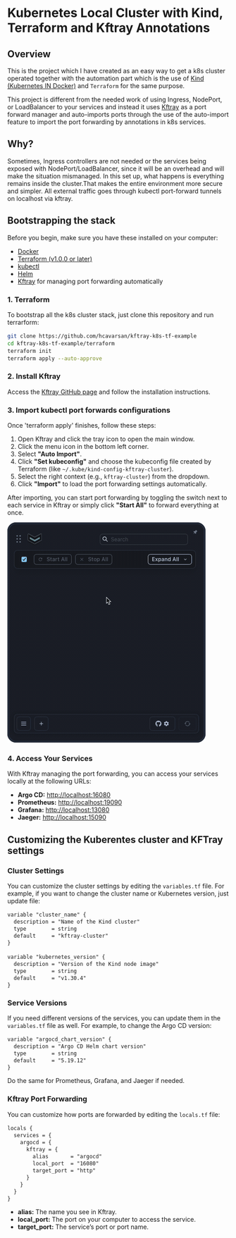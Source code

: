 # Kubernetes Local Cluster with Kind, Terraform and Kftray Annotations

## Overview

This is the project which I have created as an easy way to get a k8s cluster operated together with the automation part which is the use of [Kind (Kubernetes IN Docker)](https://kind.sigs.k8s.io/) and `Terraform` for the same purpose.

This project is different from the needed work of using Ingress, NodePort, or LoadBalancer to your services and instead it uses [Kftray](https://github.com/hcavarsan/kftray) as a port forward manager and auto-imports ports through the use of the auto-import feature to import the port forwarding by annotations in k8s services.

## Why?

Sometimes, Ingress controllers are not needed or the services being exposed with NodePort/LoadBalancer, since it will be an overhead and will make the situation mismanaged. In this set up, what happens is everything remains inside the cluster.That makes the entire environment more secure and simpler. All external traffic goes through kubectl port-forward tunnels on localhost via kftray.

## Bootstrapping the stack

Before you begin, make sure you have these installed on your computer:

- [Docker](https://www.docker.com/get-started)
- [Terraform (v1.0.0 or later)](https://www.terraform.io/downloads.html)
- [kubectl](https://kubernetes.io/docs/tasks/tools/)
- [Helm](https://helm.sh/docs/intro/install/)
- [Kftray](https://github.com/hcavarsan/kftray) for managing port forwarding automatically

### 1. Terraform

To bootstrap all the k8s cluster stack, just clone this repository and run terrarform:

```bash
git clone https://github.com/hcavarsan/kftray-k8s-tf-example
cd kftray-k8s-tf-example/terraform
terraform init
terraform apply --auto-approve
```

### 2. Install Kftray

Access the [Kftray GitHub page](https://github.com/hcavarsan/kftray) and follow the installation instructions.

### 3. Import kubectl port forwards configurations

Once 'terraform apply' finishes, follow these steps:

1. Open Kftray and click the tray icon to open the main window.
2. Click the menu icon in the bottom left corner.
3. Select **"Auto Import"**.
4. Click **"Set kubeconfig"** and choose the kubeconfig file created by Terraform (like `~/.kube/kind-config-kftray-cluster`).
5. Select the right context (e.g., `kftray-cluster`) from the dropdown.
6. Click **"Import"** to load the port forwarding settings automatically.


After importing, you can start port forwarding by toggling the switch next to each service in Kftray or simply click **"Start All"** to forward everything at once.

  <a href="https://github.com/hcavarsan/kftray">
    <img src="docs/kftray.gif" alt="KFtray Import">
  </a>

### 4. Access Your Services

With Kftray managing the port forwarding, you can access your services locally at the following URLs:

- **Argo CD:** [http://localhost:16080](http://localhost:16080)
- **Prometheus:** [http://localhost:19090](http://localhost:19090)
- **Grafana:** [http://localhost:13080](http://localhost:13080)
- **Jaeger:** [http://localhost:15090](http://localhost:15090)


## Customizing the Kuberentes cluster and KFTray settings

### Cluster Settings

You can customize the cluster settings by editing the `variables.tf` file. For example, if you want to change the cluster name or Kubernetes version, just update file:

```hcl
variable "cluster_name" {
  description = "Name of the Kind cluster"
  type        = string
  default     = "kftray-cluster"
}

variable "kubernetes_version" {
  description = "Version of the Kind node image"
  type        = string
  default     = "v1.30.4"
}
```

### Service Versions

If you need different versions of the services, you can update them in the `variables.tf` file as well. For example, to change the Argo CD version:

```hcl
variable "argocd_chart_version" {
  description = "Argo CD Helm chart version"
  type        = string
  default     = "5.19.12"
}
```

Do the same for Prometheus, Grafana, and Jaeger if needed.

### Kftray Port Forwarding

You can customize how ports are forwarded by editing the `locals.tf` file:

```hcl
locals {
  services = {
    argocd = {
      kftray = {
        alias       = "argocd"
        local_port  = "16080"
        target_port = "http"
      }
    }
  }
}
```

- **alias:** The name you see in Kftray.
- **local_port:** The port on your computer to access the service.
- **target_port:** The service’s port or port name.
